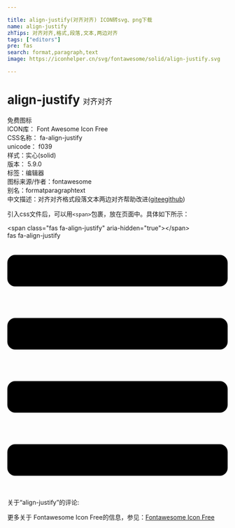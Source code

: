 ```yaml
---

title: align-justify(对齐对齐) ICON转svg、png下载
name: align-justify
zhTips: 对齐对齐,格式,段落,文本,两边对齐
tags: ["editors"]
pre: fas
search: format,paragraph,text
image: https://iconhelper.cn/svg/fontawesome/solid/align-justify.svg

---
```


# align-justify  <small style="font-size: 60%;font-weight: 100">对齐对齐</small>


<div class="detail-page">
<p>
<span><span class="badge-success badge">免费图标</span> </span>
<br/>
<span>
ICON库：
<span class="badge-secondary badge">Font Awesome Icon Free</span> 
</span>
<br/>
<span>
CSS名称：
<span class="badge-secondary badge">fa-align-justify</span> 
</span>
<br/>
<span>
unicode：
<span class="badge-secondary badge">f039</span> 
<copy-btn content='f039' btn-title=""></copy-btn>
<copy-btn :content='String.fromCodePoint(parseInt("f039", 16))' btn-title="复制U"></copy-btn>
</span><br/><span>样式：<span class="badge-light badge">实心(solid)</span></span>
<br/>
<span>
版本：
<span class="badge-secondary badge">5.9.0</span> 
</span><br/><span>标签：<span class="badge-light badge"><router-link to="/tags/editors.html">编辑器</router-link></span></span>
<br/>
<span>图标来源/作者：<span class="badge-light badge">fontawesome</span></span> 
<br/>
<span>别名：<span class="badge-light badge">format</span><span class="badge-light badge">paragraph</span><span class="badge-light badge">text</span></span><br/><span class="zh-detail">中文描述：<span class="badge-primary badge">对齐对齐</span><span class="badge-primary badge">格式</span><span class="badge-primary badge">段落</span><span class="badge-primary badge">文本</span><span class="badge-primary badge">两边对齐</span><span class="help-link"><span>帮助改进</span>(<a href="https://gitee.com/liuwave/icon-helper/edit/master/json/fontawesome/solid/align-justify.json" target="_blank" rel="noopener noreferrer">gitee</a><a href="https://github.com/liuwave/icon-helper/edit/master/json/fontawesome/solid/align-justify.json" target="_blank" rel="noopener noreferrer">github</a></span>)</span><br/>
</p>
</div>
<div class="alert alert-dark">
  <i class="fas fa-align-justify fa-xs"></i>
  <i class="fas fa-align-justify fa-sm"></i>
  <i class="fas fa-align-justify fa-lg"></i>
  <i class="fas fa-align-justify fa-2x"></i>
  <i class="fas fa-align-justify fa-3x"></i>
  <i class="fas fa-align-justify fa-5x"></i>
  <i class="fas fa-align-justify fa-7x"></i>
</div>
<div>
  <p>引入css文件后，可以用<code>&lt;span&gt;</code>包裹，放在页面中。具体如下所示：    
  </p>
  <div class="alert alert-primary" style="font-size: 14px">
    &lt;span class="fas fa-align-justify" aria-hidden="true"&gt;&lt;/span&gt;
    <copy-btn content='<span class="fas fa-align-justify" aria-hidden="true"></span>'></copy-btn>
  </div>
  <div class="alert alert-secondary">
    <i class="fas fa-align-justify"
    style="font-size: 24px"
    aria-hidden="true"></i> fas fa-align-justify
    <copy-btn content="fas fa-align-justify" btn-title="复制图标名称"></copy-btn>
  </div>
</div>
<div id="svg" class="svg-wrap">
<svg xmlns="http://www.w3.org/2000/svg" viewBox="0 0 448 512"><path d="M432 416H16a16 16 0 0 0-16 16v32a16 16 0 0 0 16 16h416a16 16 0 0 0 16-16v-32a16 16 0 0 0-16-16zm0-128H16a16 16 0 0 0-16 16v32a16 16 0 0 0 16 16h416a16 16 0 0 0 16-16v-32a16 16 0 0 0-16-16zm0-128H16a16 16 0 0 0-16 16v32a16 16 0 0 0 16 16h416a16 16 0 0 0 16-16v-32a16 16 0 0 0-16-16zm0-128H16A16 16 0 0 0 0 48v32a16 16 0 0 0 16 16h416a16 16 0 0 0 16-16V48a16 16 0 0 0-16-16z"/></svg>
</div>
<detail full-name='fa-align-justify'></detail>
<div>
<p>关于“align-justify”的评论:</p>
</div>
<Vssue title="关于“align-justify”的评论" ></Vssue>    
<div><p>更多关于  Fontawesome Icon Free的信息，参见：<a target="_blank" href="https://iconhelper.cn/fontawesome.html">Fontawesome Icon Free</a>
</p></div>
